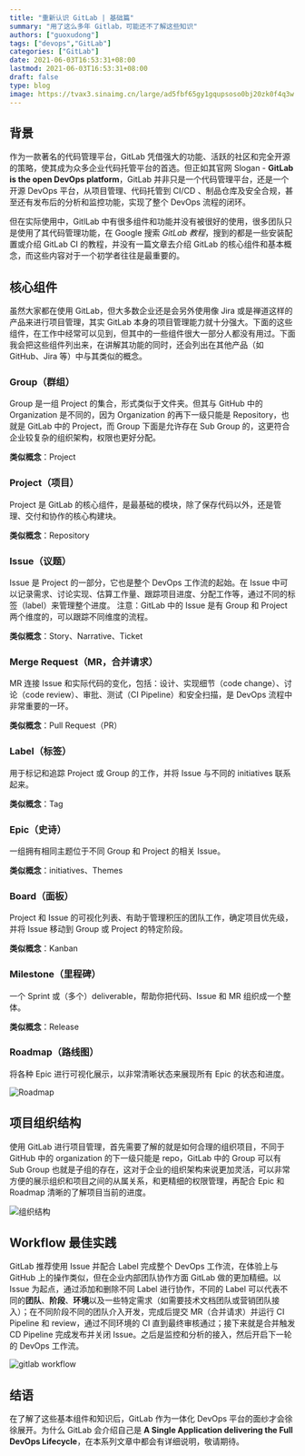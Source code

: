 ```yaml
---
title: "重新认识 GitLab | 基础篇"
summary: "用了这么多年 Gitlab，可能还不了解这些知识"
authors: ["guoxudong"]
tags: ["devops","GitLab"]
categories: ["GitLab"]
date: 2021-06-03T16:53:31+08:00
lastmod: 2021-06-03T16:53:31+08:00
draft: false
type: blog
image: https://tvax3.sinaimg.cn/large/ad5fbf65gy1gqupsoso0bj20zk0f4q3w.jpg
---
```


## 背景

作为一款著名的代码管理平台，GitLab 凭借强大的功能、活跃的社区和完全开源的策略，使其成为众多企业代码托管平台的首选。但正如其官网 Slogan - **GitLab is the open
DevOps platform**，GitLab 并非只是一个代码管理平台，还是一个开源 DevOps 平台，从项目管理、代码托管到 CI/CD 、制品仓库及安全合规，甚至还有发布后的分析和监控功能，实现了整个 DevOps 流程的闭环。

但在实际使用中，GitlLab 中有很多组件和功能并没有被很好的使用，很多团队只是使用了其代码管理功能，在 Google 搜索 *GitLab 教程*，搜到的都是一些安装配置或介绍 GitLab CI 的教程，并没有一篇文章去介绍 GitLab 的核心组件和基本概念，而这些内容对于一个初学者往往是最重要的。

## 核心组件

虽然大家都在使用 GitLab，但大多数企业还是会另外使用像 Jira 或是禅道这样的产品来进行项目管理，其实 GitLab 本身的项目管理能力就十分强大。下面的这些组件，在工作中经常可以见到，但其中的一些组件很大一部分人都没有用过。下面我会把这些组件列出来，在讲解其功能的同时，还会列出在其他产品（如 GitHub、Jira 等）中与其类似的概念。

### Group（群组）

Group 是一组 Project 的集合，形式类似于文件夹。但其与 GitHub 中的 Organization 是不同的，因为 Organization 的再下一级只能是 Repository，也就是 GitLab 中的 Project，而 Group 下面是允许存在 Sub Group 的，这更符合企业较复杂的组织架构，权限也更好分配。

**类似概念**：Project

### Project（项目）

Project 是 GitLab 的核心组件，是最基础的模块，除了保存代码以外，还是管理、交付和协作的核心构建块。

**类似概念**：Repository

### Issue（议题）

Issue 是 Project 的一部分，它也是整个 DevOps 工作流的起始。在 Issue 中可以记录需求、讨论实现、估算工作量、跟踪项目进度、分配工作等，通过不同的标签（label）来管理整个进度。
注意：GitLab 中的 Issue 是有 Group 和 Project 两个维度的，可以跟踪不同维度的流程。

**类似概念**：Story、Narrative、Ticket

### Merge Request（MR，合并请求）

MR 连接 Issue 和实际代码的变化，包括：设计、实现细节（code change）、讨论（code review）、审批、测试（CI Pipeline）和安全扫描，是 DevOps 流程中非常重要的一环。

**类似概念**：Pull Request（PR）

### Label（标签）

用于标记和追踪 Project 或 Group 的工作，并将 Issue 与不同的 initiatives 联系起来。

**类似概念**：Tag

### Epic（史诗）

一组拥有相同主题位于不同 Group 和 Project 的相关 Issue。

**类似概念**：initiatives、Themes

### Board（面板）

Project 和 Issue 的可视化列表、有助于管理积压的团队工作，确定项目优先级，并将 Issue 移动到 Group 或 Project 的特定阶段。

**类似概念**：Kanban

### Milestone（里程碑）

一个 Sprint 或（多个）deliverable，帮助你把代码、Issue 和 MR 组织成一个整体。

**类似概念**：Release

### Roadmap（路线图）

将各种 Epic 进行可视化展示，以非常清晰状态来展现所有 Epic 的状态和进度。

![Roadmap](https://tvax2.sinaimg.cn/large/ad5fbf65gy1gr576t79ljj22yi1d0nc0.jpg)

## 项目组织结构

使用 GitLab 进行项目管理，首先需要了解的就是如何合理的组织项目，不同于 GitHub 中的 organization 的下一级只能是 repo，GitLab 中的 Group 可以有 Sub Group 也就是子组的存在，这对于企业的组织架构来说更加灵活，可以非常方便的展示组织和项目之间的从属关系，和更精细的权限管理，再配合 Epic 和 Roadmap 清晰的了解项目当前的进度。

![组织结构](https://tvax2.sinaimg.cn/large/ad5fbf65gy1gr60mk43erj20mi0deqch.jpg)

## Workflow 最佳实践

GitLab 推荐使用 Issue 并配合 Label 完成整个 DevOps 工作流，在体验上与 GitHub 上的操作类似，但在企业内部团队协作方面 GitLab 做的更加精细。以 Issue 为起点，通过添加和删除不同 Label 进行协作，不同的 Label 可以代表不同的**团队**、**阶段**、**环境**以及一些特定需求（如需要技术文档团队或营销团队接入）；在不同阶段不同的团队介入开发，完成后提交 MR（合并请求）并运行 CI Pipeline 和 review，通过不同环境的 CI 直到最终审核通过；接下来就是合并触发 CD Pipeline 完成发布并关闭 Issue。之后是监控和分析的接入，然后开启下一轮的 DevOps 工作流。

![gitlab workflow](https://tva2.sinaimg.cn/large/ad5fbf65gy1grawt8qrklj22yk1nuhdt.jpg)

## 结语

在了解了这些基本组件和知识后，GitLab 作为一体化 DevOps 平台的面纱才会徐徐展开。为什么 GitLab 会介绍自己是 **A Single Application delivering the Full DevOps Lifecycle**，在本系列文章中都会有详细说明，敬请期待。
